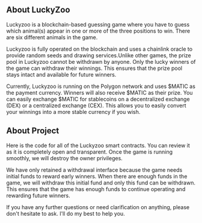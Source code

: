 ## About LuckyZoo
Luckyzoo is a blockchain-based guessing game where you have to guess which animal(s) appear in one or more of the three positions to win. There are six different animals in the game.

Luckyzoo is fully operated on the blockchain and uses a chainlink oracle to provide random seeds and drawing services.Unlike other games, the prize pool in Luckyzoo cannot be withdrawn by anyone. Only the lucky winners of the game can withdraw their winnings. This ensures that the prize pool stays intact and available for future winners.

Currently, Luckyzoo is running on the Polygon network and uses $MATIC as the payment currency. Winners will also receive $MATIC as their prize. You can easily exchange $MATIC for stablecoins on a decentralized exchange (DEX) or a centralized exchange (CEX). This allows you to easily convert your winnings into a more stable currency if you wish.



## About Project
Here is the code for all of the Luckyzoo smart contracts. You can review it as it is completely open and transparent. Once the game is running smoothly, we will destroy the owner privileges.

We have only retained a withdrawal interface because the game needs initial funds to reward early winners. When there are enough funds in the game, we will withdraw this initial fund and only this fund can be withdrawn. This ensures that the game has enough funds to continue operating and rewarding future winners.

If you have any further questions or need clarification on anything, please don't hesitate to ask. I'll do my best to help you.
